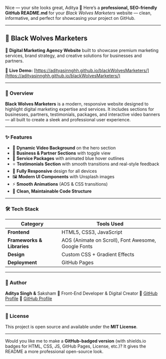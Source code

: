 Nice — your site looks great, Aditya 👏
Here’s a **professional, SEO-friendly GitHub README.md** for your *Black Wolves Marketers* website — clean, informative, and perfect for showcasing your project on GitHub.

---

## 🐺 Black Wolves Marketers

🚀 **Digital Marketing Agency Website** built to showcase premium marketing services, brand strategy, and creative solutions for businesses and partners.

🔗 **Live Demo:** [https://adityasinnghh.github.io/blackWolvesMarketers/](https://adityasinnghh.github.io/blackWolvesMarketers/)

---

### 🖤 Overview

**Black Wolves Marketers** is a modern, responsive website designed to highlight digital marketing expertise and services.
It includes sections for businesses, partners, testimonials, packages, and interactive video banners — all built to create a sleek and professional user experience.

---

### ✨ Features

* 🎥 **Dynamic Video Background** on the hero section
* 💼 **Business & Partner Sections** with toggle view
* 🧩 **Service Packages** with animated blue hover outlines
* ⭐ **Testimonials Section** with smooth transitions and real-style feedback
* 📱 **Fully Responsive** design for all devices
* 🖼️ **Modern UI Components** with Unsplash images
* ⚡ **Smooth Animations** (AOS & CSS transitions)
* 🧠 **Clean, Maintainable Code Structure**

---

### 🛠️ Tech Stack

| Category                   | Tools Used                                          |
| -------------------------- | --------------------------------------------------- |
| **Frontend**               | HTML5, CSS3, JavaScript                             |
| **Frameworks & Libraries** | AOS (Animate on Scroll), Font Awesome, Google Fonts |
| **Design**                 | Custom CSS + Gradient Effects                       |
| **Deployment**             | GitHub Pages                                        |

---

### 👤 Author

**Aditya Singh** **&** Saksham
🎯 Front-End Developer & Digital Creator
💼 [GitHub Profile](https://github.com/adityasinnghh)
💼 [GitHub Profile](https://github.com/heyysaksham)

---

### 📜 License

This project is open source and available under the **MIT License**.

---

Would you like me to make a **GitHub-badged version** (with shields.io badges for HTML, CSS, JS, GitHub Pages, License, etc.)?
It gives the README a more professional open-source look.
